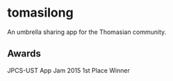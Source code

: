 # tomasilong
An umbrella sharing app for the Thomasian community.

## Awards
JPCS-UST App Jam 2015 1st Place Winner
